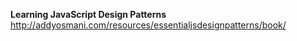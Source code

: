 **Learning JavaScript Design Patterns**
	http://addyosmani.com/resources/essentialjsdesignpatterns/book/
	